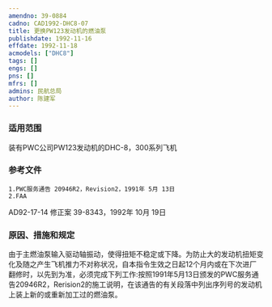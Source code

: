 ```yaml
---
amendno: 39-0884  
cadno: CAD1992-DHC8-07  
title: 更换PW123发动机的燃油泵  
publishdate: 1992-11-16  
effdate: 1992-11-18  
acmodels: ["DHC8"]  
tags: []  
engs: []  
pns: []  
mfrs: []  
admins: 民航总局  
author: 陈建军  
---
```

  
### 适用范围  
装有PWC公司PW123发动机的DHC-8，300系列飞机  
  
<!--more-->  
### 参考文件  
    1.PWC服务通告 20946R2，Revision2，1991年 5月 13日  
    2.FAA  
AD92-17-14 修正案 39-8343，1992年 10月 19日  
  
### 原因、措施和规定  
由于主燃油泵输入驱动轴振动，使得扭矩不稳定或下降。为防止大的发动机扭矩变化及随之产生飞机推力不对称状况，自本指令生效之日起12个月内或在下次进厂翻修时，以先到为准，必须完成下列工作:按照1991年5月13日颁发的PWC服务通告20946R2，Rerision2的施工说明，在该通告的有关段落中列出序列号的发动机上装上新的或重新加工过的燃油泵。  
